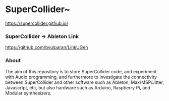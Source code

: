 # SuperCollider~
https://supercollider.github.io/

### SuperCollider -> Ableton Link
https://github.com/byulparan/LinkUGen

### About
The aim of this repository is to store SuperCollider code, and experiment with Audio programming, and furthermore to investigate the connectivity between SuperCollider and other software such as Ableton, Max/MSP/Jitter, Javascript, etc, but also hardware such as Arduino, Raspberry Pi, and Modular synthesizers. 
